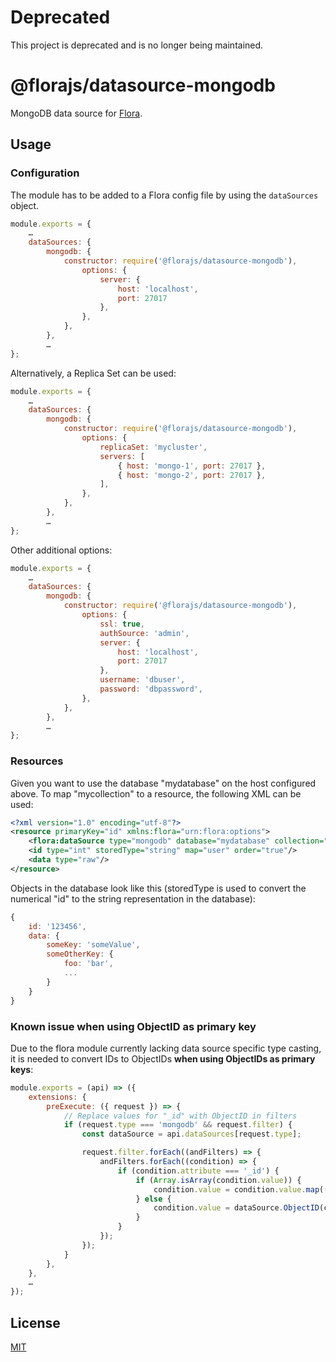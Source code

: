 # Deprecated

This project is deprecated and is no longer being maintained.

# @florajs/datasource-mongodb

MongoDB data source for [Flora](https://github.com/florajs/flora).

## Usage

### Configuration

The module has to be added to a Flora config file by using the `dataSources` object.

```js
module.exports = {
    …
    dataSources: {
        mongodb: {
            constructor: require('@florajs/datasource-mongodb'),
                options: {
                    server: {
                        host: 'localhost',
                        port: 27017
                    },
                },
            },
        },
        …
};
```

Alternatively, a Replica Set can be used:

```js
module.exports = {
    …
    dataSources: {
        mongodb: {
            constructor: require('@florajs/datasource-mongodb'),
                options: {
                    replicaSet: 'mycluster',
                    servers: [
                        { host: 'mongo-1', port: 27017 },
                        { host: 'mongo-2', port: 27017 },
                    ],
                },
            },
        },
        …
};
```

Other additional options:

```js
module.exports = {
    …
    dataSources: {
        mongodb: {
            constructor: require('@florajs/datasource-mongodb'),
                options: {
                    ssl: true,
                    authSource: 'admin',
                    server: {
                        host: 'localhost',
                        port: 27017
                    },
                    username: 'dbuser',
                    password: 'dbpassword',
                },
            },
        },
        …
};
```

### Resources

Given you want to use the database "mydatabase" on the host configured above. To map "mycollection" to a resource, the following XML can be used:

```xml
<?xml version="1.0" encoding="utf-8"?>
<resource primaryKey="id" xmlns:flora="urn:flora:options">
    <flora:dataSource type="mongodb" database="mydatabase" collection="mycollection"/>
    <id type="int" storedType="string" map="user" order="true"/>
    <data type="raw"/>
</resource>
```

Objects in the database look like this (storedType is used to convert the numerical "id" to the string representation in the database):

```js
{
    id: '123456',
    data: {
        someKey: 'someValue',
        someOtherKey: {
            foo: 'bar',
            ...
        }
    }
}
```

### Known issue when using ObjectID as primary key

Due to the flora module currently lacking data source specific type casting, it is needed to convert IDs to ObjectIDs **when using ObjectIDs as primary keys**:

```js
module.exports = (api) => ({
    extensions: {
        preExecute: ({ request }) => {
            // Replace values for "_id" with ObjectID in filters
            if (request.type === 'mongodb' && request.filter) {
                const dataSource = api.dataSources[request.type];

                request.filter.forEach((andFilters) => {
                    andFilters.forEach((condition) => {
                        if (condition.attribute === '_id') {
                            if (Array.isArray(condition.value)) {
                                condition.value = condition.value.map((value) => dataSource.ObjectID(value));
                            } else {
                                condition.value = dataSource.ObjectID(condition.value);
                            }
                        }
                    });
                });
            }
        },
    },
    …
});
```




## License

[MIT](LICENSE)
